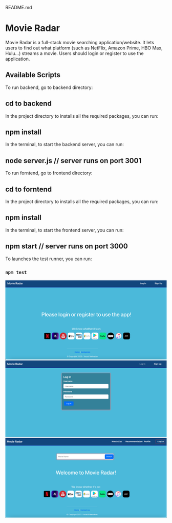 README.md

# Movie Radar

Movie Radar is a full-stack movie searching application/website.
It lets users to find out what platform (such as NetFlix, Amazon Prime, HBO Max, Hulu...) streams a movie.
Users should login or register to use the application.

## Available Scripts

To run backend, go to backend directory:

## cd to backend

In the project directory to installs all the required packages, you can run:

## npm install

In the terminal, to start the backend server, you can run:

## node server.js // server runs on port 3001

To run forntend, go to frontend directory:

## cd to forntend

In the project directory to installs all the required packages, you can run:

## npm install

In the terminal, to start the frontend server, you can run:

## npm start // server runs on port 3000

To launches the test runner, you can run:

### `npm test`

<img src="/frontend/public/1.png">
<img src="/frontend/public/2.png">
<img src="/frontend/public/3.png">
